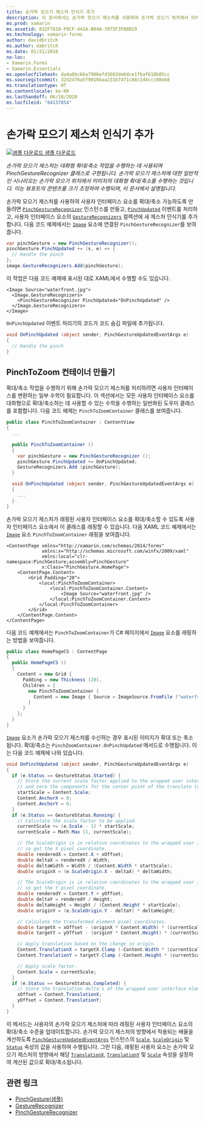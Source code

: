 ```yaml
---
title: 손가락 모으기 제스처 인식기 추가
description: 이 문서에서는 손가락 모으기 제스처를 사용하여 손가락 모으기 위치에서 이미지의 대화형 확대/축소를 수행하는 방법을 설명합니다.
ms.prod: xamarin
ms.assetid: 832F7810-F0CF-441A-B04A-3975F3FB8B29
ms.technology: xamarin-forms
author: davidbritch
ms.author: dabritch
ms.date: 01/21/2016
no-loc:
- Xamarin.Forms
- Xamarin.Essentials
ms.openlocfilehash: da4a8bc66a7986efd3683de6dce1f6af618b85cc
ms.sourcegitcommit: 32d2476a5f9016baa231b7471c88c1d4ccc08eb8
ms.translationtype: HT
ms.contentlocale: ko-KR
ms.lasthandoff: 06/18/2020
ms.locfileid: "84137854"
---
```

# <a name="adding-a-pinch-gesture-recognizer"></a>손가락 모으기 제스처 인식기 추가

[![샘플 다운로드](~/media/shared/download.png) 샘플 다운로드](https://docs.microsoft.com/samples/xamarin/xamarin-forms-samples/workingwithgestures-pinchgesture)

_손가락 모으기 제스처는 대화형 확대/축소 작업을 수행하는 데 사용되며 PinchGestureRecognizer 클래스로 구현됩니다. 손가락 모으기 제스처에 대한 일반적인 시나리오는 손가락 모으기 위치에서 이미지의 대화형 확대/축소를 수행하는 것입니다. 이는 뷰포트의 콘텐츠를 크기 조정하여 수행되며, 이 문서에서 설명됩니다._

손가락 모으기 제스처를 사용하여 사용자 인터페이스 요소를 확대/축소 가능하도록 만들려면 [`PinchGestureRecognizer`](xref:Xamarin.Forms.PinchGestureRecognizer) 인스턴스를 만들고, [`PinchUpdated`](xref:Xamarin.Forms.PinchGestureRecognizer.PinchUpdated) 이벤트를 처리하고, 사용자 인터페이스 요소의 [`GestureRecognizers`](xref:Xamarin.Forms.View.GestureRecognizers) 컬렉션에 새 제스처 인식기를 추가합니다. 다음 코드 예제에서는 [`Image`](xref:Xamarin.Forms.Image) 요소에 연결된 `PinchGestureRecognizer`를 보여줍니다.

```csharp
var pinchGesture = new PinchGestureRecognizer();
pinchGesture.PinchUpdated += (s, e) => {
  // Handle the pinch
};
image.GestureRecognizers.Add(pinchGesture);
```

이 작업은 다음 코드 예제에 표시된 대로 XAML에서 수행할 수도 있습니다.

```xaml
<Image Source="waterfront.jpg">
  <Image.GestureRecognizers>
    <PinchGestureRecognizer PinchUpdated="OnPinchUpdated" />
  </Image.GestureRecognizers>
</Image>
```

`OnPinchUpdated` 이벤트 처리기의 코드가 코드 숨김 파일에 추가됩니다.

```csharp
void OnPinchUpdated (object sender, PinchGestureUpdatedEventArgs e)
{
  // Handle the pinch
}
```

## <a name="creating-a-pinchtozoom-container"></a>PinchToZoom 컨테이너 만들기

확대/축소 작업을 수행하기 위해 손가락 모으기 제스처를 처리하려면 사용자 인터페이스를 변환하는 일부 수학이 필요합니다. 이 섹션에서는 모든 사용자 인터페이스 요소를 대화형으로 확대/축소하는 데 사용할 수 있는 수학을 수행하는 일반화된 도우미 클래스를 포함합니다. 다음 코드 예제는 `PinchToZoomContainer` 클래스를 보여줍니다.

```csharp
public class PinchToZoomContainer : ContentView
{
  ...

  public PinchToZoomContainer ()
  {
    var pinchGesture = new PinchGestureRecognizer ();
    pinchGesture.PinchUpdated += OnPinchUpdated;
    GestureRecognizers.Add (pinchGesture);
  }

  void OnPinchUpdated (object sender, PinchGestureUpdatedEventArgs e)
  {
    ...
  }
}
```

손가락 모으기 제스처가 래핑된 사용자 인터페이스 요소를 확대/축소할 수 있도록 사용자 인터페이스 요소에서 이 클래스를 래핑할 수 있습니다. 다음 XAML 코드 예제에서는 [`Image`](xref:Xamarin.Forms.Image) 요소 `PinchToZoomContainer` 래핑을 보여줍니다.

```xaml
<ContentPage xmlns="http://xamarin.com/schemas/2014/forms"
             xmlns:x="http://schemas.microsoft.com/winfx/2009/xaml"
             xmlns:local="clr-namespace:PinchGesture;assembly=PinchGesture"
             x:Class="PinchGesture.HomePage">
    <ContentPage.Content>
        <Grid Padding="20">
            <local:PinchToZoomContainer>
                <local:PinchToZoomContainer.Content>
                    <Image Source="waterfront.jpg" />
                </local:PinchToZoomContainer.Content>
            </local:PinchToZoomContainer>
        </Grid>
    </ContentPage.Content>
</ContentPage>
```

다음 코드 예제에서는 `PinchToZoomContainer`가 C# 페이지에서 [`Image`](xref:Xamarin.Forms.Image) 요소를 래핑하는 방법을 보여줍니다.

```csharp
public class HomePageCS : ContentPage
{
  public HomePageCS ()
  {
    Content = new Grid {
      Padding = new Thickness (20),
      Children = {
        new PinchToZoomContainer {
          Content = new Image { Source = ImageSource.FromFile ("waterfront.jpg") }
        }
      }
    };
  }
}
```

[`Image`](xref:Xamarin.Forms.Image) 요소가 손가락 모으기 제스처를 수신하는 경우 표시된 이미지가 확대 또는 축소됩니다. 확대/축소는 `PinchZoomContainer.OnPinchUpdated` 메서드로 수행됩니다. 이는 다음 코드 예제에 나와 있습니다.

```csharp
void OnPinchUpdated (object sender, PinchGestureUpdatedEventArgs e)
{
  if (e.Status == GestureStatus.Started) {
    // Store the current scale factor applied to the wrapped user interface element,
    // and zero the components for the center point of the translate transform.
    startScale = Content.Scale;
    Content.AnchorX = 0;
    Content.AnchorY = 0;
  }
  if (e.Status == GestureStatus.Running) {
    // Calculate the scale factor to be applied.
    currentScale += (e.Scale - 1) * startScale;
    currentScale = Math.Max (1, currentScale);

    // The ScaleOrigin is in relative coordinates to the wrapped user interface element,
    // so get the X pixel coordinate.
    double renderedX = Content.X + xOffset;
    double deltaX = renderedX / Width;
    double deltaWidth = Width / (Content.Width * startScale);
    double originX = (e.ScaleOrigin.X - deltaX) * deltaWidth;

    // The ScaleOrigin is in relative coordinates to the wrapped user interface element,
    // so get the Y pixel coordinate.
    double renderedY = Content.Y + yOffset;
    double deltaY = renderedY / Height;
    double deltaHeight = Height / (Content.Height * startScale);
    double originY = (e.ScaleOrigin.Y - deltaY) * deltaHeight;

    // Calculate the transformed element pixel coordinates.
    double targetX = xOffset - (originX * Content.Width) * (currentScale - startScale);
    double targetY = yOffset - (originY * Content.Height) * (currentScale - startScale);

    // Apply translation based on the change in origin.
    Content.TranslationX = targetX.Clamp (-Content.Width * (currentScale - 1), 0);
    Content.TranslationY = targetY.Clamp (-Content.Height * (currentScale - 1), 0);

    // Apply scale factor.
    Content.Scale = currentScale;
  }
  if (e.Status == GestureStatus.Completed) {
    // Store the translation delta's of the wrapped user interface element.
    xOffset = Content.TranslationX;
    yOffset = Content.TranslationY;
  }
}
```

이 메서드는 사용자의 손가락 모으기 제스처에 따라 래핑된 사용자 인터페이스 요소의 확대/축소 수준을 업데이트합니다. 손가락 모으기 제스처의 방향에서 적용되는 배율을 계산하도록 [`PinchGestureUpdatedEventArgs`](xref:Xamarin.Forms.PinchGestureUpdatedEventArgs) 인스턴스의 [`Scale`](xref:Xamarin.Forms.PinchGestureUpdatedEventArgs.Scale), [`ScaleOrigin`](xref:Xamarin.Forms.PinchGestureUpdatedEventArgs.ScaleOrigin) 및 [`Status`](xref:Xamarin.Forms.PinchGestureUpdatedEventArgs.Status) 속성의 값을 사용하여 수행됩니다. 그런 다음, 래핑된 사용자 요소는 손가락 모으기 제스처의 방향에서 해당 [`TranslationX`](xref:Xamarin.Forms.VisualElement.TranslationX), [`TranslationY`](xref:Xamarin.Forms.VisualElement.TranslationY) 및 [`Scale`](xref:Xamarin.Forms.VisualElement.Scale) 속성을 설정하여 계산된 값으로 확대/축소됩니다.

## <a name="related-links"></a>관련 링크

- [PinchGesture(샘플)](https://docs.microsoft.com/samples/xamarin/xamarin-forms-samples/workingwithgestures-pinchgesture)
- [GestureRecognizer](xref:Xamarin.Forms.GestureRecognizer)
- [PinchGestureRecognizer](xref:Xamarin.Forms.PinchGestureRecognizer)
